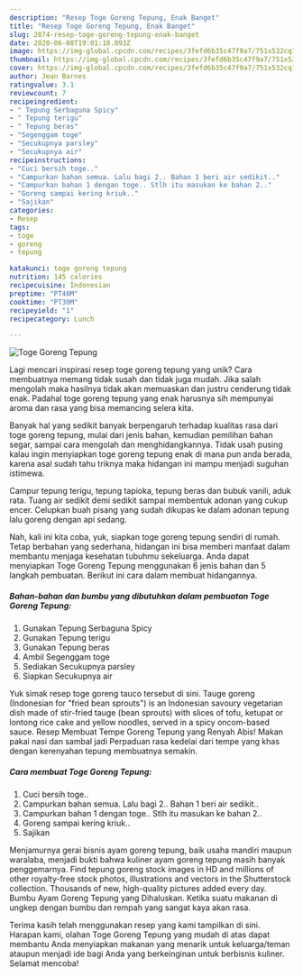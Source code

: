```yaml
---
description: "Resep Toge Goreng Tepung, Enak Banget"
title: "Resep Toge Goreng Tepung, Enak Banget"
slug: 2074-resep-toge-goreng-tepung-enak-banget
date: 2020-06-08T19:01:18.893Z
image: https://img-global.cpcdn.com/recipes/3fefd6b35c47f9a7/751x532cq70/toge-goreng-tepung-foto-resep-utama.jpg
thumbnail: https://img-global.cpcdn.com/recipes/3fefd6b35c47f9a7/751x532cq70/toge-goreng-tepung-foto-resep-utama.jpg
cover: https://img-global.cpcdn.com/recipes/3fefd6b35c47f9a7/751x532cq70/toge-goreng-tepung-foto-resep-utama.jpg
author: Jean Barnes
ratingvalue: 3.1
reviewcount: 7
recipeingredient:
- " Tepung Serbaguna Spicy"
- " Tepung terigu"
- " Tepung beras"
- "Segenggam toge"
- "Secukupnya parsley"
- "Secukupnya air"
recipeinstructions:
- "Cuci bersih toge.."
- "Campurkan bahan semua. Lalu bagi 2.. Bahan 1 beri air sedikit.."
- "Campurkan bahan 1 dengan toge.. Stlh itu masukan ke bahan 2.."
- "Goreng sampai kering kriuk.."
- "Sajikan"
categories:
- Resep
tags:
- toge
- goreng
- tepung

katakunci: toge goreng tepung 
nutrition: 145 calories
recipecuisine: Indonesian
preptime: "PT40M"
cooktime: "PT30M"
recipeyield: "1"
recipecategory: Lunch

---
```



![Toge Goreng Tepung](https://img-global.cpcdn.com/recipes/3fefd6b35c47f9a7/751x532cq70/toge-goreng-tepung-foto-resep-utama.jpg)

Lagi mencari inspirasi resep toge goreng tepung yang unik? Cara membuatnya memang tidak susah dan tidak juga mudah. Jika salah mengolah maka hasilnya tidak akan memuaskan dan justru cenderung tidak enak. Padahal toge goreng tepung yang enak harusnya sih mempunyai aroma dan rasa yang bisa memancing selera kita.

Banyak hal yang sedikit banyak berpengaruh terhadap kualitas rasa dari toge goreng tepung, mulai dari jenis bahan, kemudian pemilihan bahan segar, sampai cara mengolah dan menghidangkannya. Tidak usah pusing kalau ingin menyiapkan toge goreng tepung enak di mana pun anda berada, karena asal sudah tahu triknya maka hidangan ini mampu menjadi suguhan istimewa.

Campur tepung terigu, tepung tapioka, tepung beras dan bubuk vanili, aduk rata. Tuang air sedikit demi sedikit sampai membentuk adonan yang cukup encer. Celupkan buah pisang yang sudah dikupas ke dalam adonan tepung lalu goreng dengan api sedang.


Nah, kali ini kita coba, yuk, siapkan toge goreng tepung sendiri di rumah. Tetap berbahan yang sederhana, hidangan ini bisa memberi manfaat dalam membantu menjaga kesehatan tubuhmu sekeluarga. Anda dapat menyiapkan Toge Goreng Tepung menggunakan 6 jenis bahan dan 5 langkah pembuatan. Berikut ini cara dalam membuat hidangannya.

<!--inarticleads1-->

##### Bahan-bahan dan bumbu yang dibutuhkan dalam pembuatan Toge Goreng Tepung:

1. Gunakan  Tepung Serbaguna Spicy
1. Gunakan  Tepung terigu
1. Gunakan  Tepung beras
1. Ambil Segenggam toge
1. Sediakan Secukupnya parsley
1. Siapkan Secukupnya air


Yuk simak resep toge goreng tauco tersebut di sini. Tauge goreng (Indonesian for &#34;fried bean sprouts&#34;) is an Indonesian savoury vegetarian dish made of stir-fried tauge (bean sprouts) with slices of tofu, ketupat or lontong rice cake and yellow noodles, served in a spicy oncom-based sauce. Resep Membuat Tempe Goreng Tepung yang Renyah Abis! Makan pakai nasi dan sambal jadi Perpaduan rasa kedelai dari tempe yang khas dengan kerenyahan tepung membuatnya semakin. 

<!--inarticleads2-->

##### Cara membuat Toge Goreng Tepung:

1. Cuci bersih toge..
1. Campurkan bahan semua. Lalu bagi 2.. Bahan 1 beri air sedikit..
1. Campurkan bahan 1 dengan toge.. Stlh itu masukan ke bahan 2..
1. Goreng sampai kering kriuk..
1. Sajikan


Menjamurnya gerai bisnis ayam goreng tepung, baik usaha mandiri maupun waralaba, menjadi bukti bahwa kuliner ayam goreng tepung masih banyak penggemarnya. Find tepung goreng stock images in HD and millions of other royalty-free stock photos, illustrations and vectors in the Shutterstock collection. Thousands of new, high-quality pictures added every day. Bumbu Ayam Goreng Tepung yang Dihaluskan. Ketika suatu makanan di ungkep dengan bumbu dan rempah yang sangat kaya akan rasa. 

Terima kasih telah menggunakan resep yang kami tampilkan di sini. Harapan kami, olahan Toge Goreng Tepung yang mudah di atas dapat membantu Anda menyiapkan makanan yang menarik untuk keluarga/teman ataupun menjadi ide bagi Anda yang berkeinginan untuk berbisnis kuliner. Selamat mencoba!
